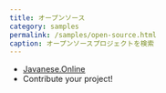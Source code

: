 ```yaml
---
title: オープンソース
category: samples
permalink: /samples/open-source.html
caption: オープンソースプロジェクトを検索
---
```


* [Javanese.Online](https://github.com/JavaneseOnline/JavaneseBackend)
* Contribute your project!

